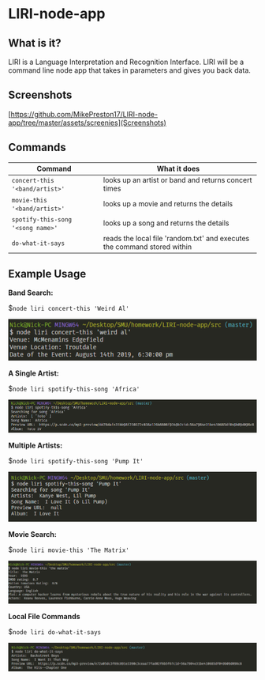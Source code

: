 # LIRI-node-app
## What is it?
LIRI is a Language Interpretation and Recognition Interface. LIRI will be a command line node app that takes in parameters and gives you back data.

## Screenshots
[https://github.com/MikePreston17/LIRI-node-app/tree/master/assets/screenies](Screenshots)

## Commands

Command | What it does
------------- | ------------
`concert-this '<band/artist>'` |  looks up an artist or band and returns concert times
`movie-this '<band/artist>'` |  looks up a movie and returns the details
`spotify-this-song '<song name>'` |  looks up a song and returns the details
`do-what-it-says` |  reads the local file 'random.txt' and executes the command stored within

## Example Usage

**Band Search:**

$```node liri concert-this 'Weird Al' ```

![Band Search](https://github.com/MikePreston17/LIRI-node-app/blob/master/assets/screenies/band-search.png)

**A Single Artist:**

$```node liri spotify-this-song 'Africa' ```

![Single Artists](https://github.com/MikePreston17/LIRI-node-app/blob/master/assets/screenies/spotify-search.png)

**Multiple Artists:**

$```node liri spotify-this-song 'Pump It' ```

![Multiple Artists](https://github.com/MikePreston17/LIRI-node-app/blob/master/assets/screenies/spotify-search_2.png)

**Movie Search:**

$```node liri movie-this 'The Matrix' ```

![Movie](https://github.com/MikePreston17/LIRI-node-app/blob/master/assets/screenies/movie-search.png)

**Local File Commands**

$`node liri do-what-it-says`

![Random Command](https://github.com/MikePreston17/LIRI-node-app/blob/master/assets/screenies/do-what-it-says.png)



